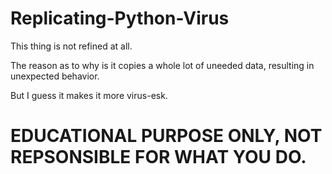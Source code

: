 # Replicating-Python-Virus
This thing is not refined at all. 

The reason as to why is it copies a whole lot of uneeded data, resulting in unexpected behavior. 

But I guess it makes it more virus-esk. 

# EDUCATIONAL PURPOSE ONLY, NOT REPSONSIBLE FOR WHAT YOU DO.
